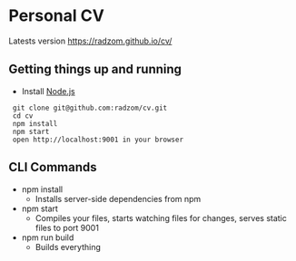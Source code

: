 # Personal CV

Latests version https://radzom.github.io/cv/

## Getting things up and running
- Install [Node.js](http://nodejs.org)

```
 git clone git@github.com:radzom/cv.git
 cd cv
 npm install
 npm start
 open http://localhost:9001 in your browser
```

## CLI Commands
* npm install
    * Installs server-side dependencies from npm
* npm start
    * Compiles your files, starts watching files for changes, serves static files to port 9001
* npm run build
    * Builds everything
